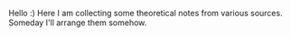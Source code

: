 Hello :) 
Here I am collecting some theoretical notes from various sources.
Someday I'll arrange them somehow.

